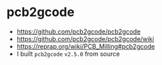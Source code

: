 # pcb2gcode
- https://github.com/pcb2gcode/pcb2gcode
- https://github.com/pcb2gcode/pcb2gcode/wiki
- https://reprap.org/wiki/PCB_Milling#pcb2gcode
- I built `pcb2gcode` `v2.5.0` from source
